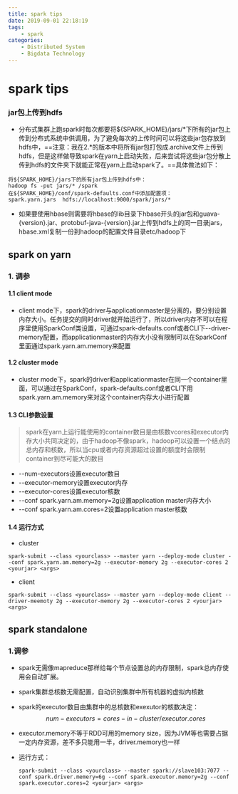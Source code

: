 ```yaml
---
title: spark tips
date: 2019-09-01 22:18:19
tags:
    - spark
categories:
    - Distributed System
    - Bigdata Technology
---
```


# spark tips

### jar包上传到hdfs

* 分布式集群上跑spark时每次都要将${SPARK_HOME}/jars/*下所有的jar包上传到分布式系统中供调用，为了避免每次的上传时间可以将这些jar包存放到hdfs中，==注意：我在2.\*的版本中将所有jar包打包成.archive文件上传到hdfs，但是这样做导致spark在yarn上启动失败，后来尝试将这些jar包分散上传到hdfs的文件夹下就能正常在yarn上启动spark了。==具体做法如下：

```shell
将${SPARK_HOME}/jars下的所有jar包上传到hdfs中：
hadoop fs -put jars/* /spark
在${SPARK_HOME}/conf/spark-defaults.conf中添加配置项：
spark.yarn.jars  hdfs://localhost:9000/spark/jars/*
```

* 如果要使用hbase则需要将hbase的lib目录下hbase开头的jar包和guava-{version}.jar、protobuf-java-{version}.jar上传到hdfs上的同一目录jars，hbase.xml复制一份到hadoop的配置文件目录etc/hadoop下

## spark on yarn

### 1. 调参

#### 1.1 client mode

* client mode下，spark的driver与applicationmaster是分离的，要分别设置内存大小。任务提交的同时driver就开始运行了，所以driver内存不可以在程序里使用SparkConf类设置，可通过spark-defaults.conf或者CLI下--driver-memory配置，而applicationmaster的内存大小没有限制可以在SparkConf里面通过spark.yarn.am.memory来配置

#### 1.2 cluster mode

* cluster mode下，spark的driver和applicationmaster在同一个container里面，可以通过在SparkConf，spark-defaults.conf或者CLI下用spark.yarn.am.memory来对这个container内存大小进行配置

#### 1.3 CLI参数设置

> spark在yarn上运行能使用的container数目是由核数vcores和executor内存大小共同决定的，由于hadoop不像spark，hadoop可以设置一个结点的总内存和核数，所以当cpu或者内存资源超过设置的额度时会限制container到尽可能大的数目

* --num-executors设置executor数目
* --executor-memory设置executor内存
* --executor-cores设置executor核数
* --conf spark.yarn.am.memory=2g设置application master内存大小
* --conf spark.yarn.am.cores=2设置application master核数

#### 1.4 运行方式

* cluster

```shell
spark-submit --class <yourclass> --master yarn --deploy-mode cluster --conf spark.yarn.am.memory=2g --executor-memory 2g --executor-cores 2 <yourjar> <args>
```

* client

```shell
spark-submit --class <yourclass> --master yarn --deploy-mode client --driver-meemoty 2g --executor-memory 2g --executor-cores 2 <yourjar> <args>
```





## spark standalone

### 1.调参

* spark无需像mapreduce那样给每个节点设置总的内存限制，spark总内存使用会自动扩展。

* spark集群总核数无需配置，自动识别集群中所有机器的虚拟内核数

* spark的executor数目由集群中的总核数和exexutor的核数决定：
  $$
  num-executors = cores-in-cluster/executor.cores
  $$

* executor.memory不等于RDD可用的memory size，因为JVM等也需要占据一定内存资源，差不多只能用一半，driver.memory也一样

* 运行方式：

  ```shell
  spark-submit --class <yourclass> --master spark://slave103:7077 --conf spark.driver.memery=6g --conf spark.executor.memory=2g --conf spark.executor.cores=2 <yourjar> <args>
  ```